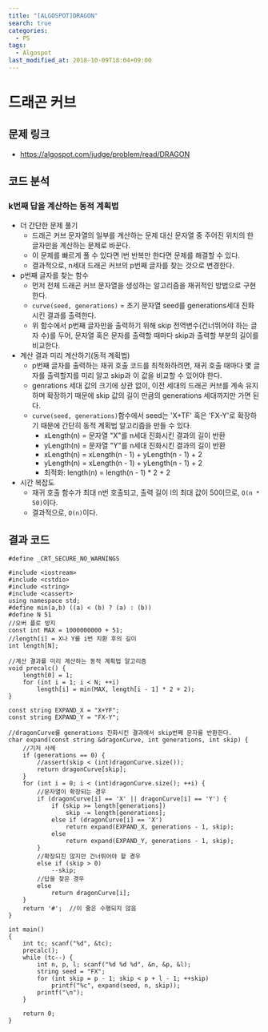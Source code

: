 ```yaml
---
title: "[ALGOSPOT]DRAGON"
search: true
categories: 
  - PS
tags: 
  - Algospot
last_modified_at: 2018-10-09T18:04+09:00
---
```


# 드래곤 커브

## 문제 링크
- https://algospot.com/judge/problem/read/DRAGON

## 코드 분석
### k번째 답을 계산하는 동적 계획법
- 더 간단한 문제 풀기
  - 드래곤 커브 문자열의 일부를 계산하는 문제 대신 문자열 중 주어진 위치의 한 글자만을 계산하는 문제로 바꾼다.
  - 이 문제를 빠르게 풀 수 있다면 l번 반복만 한다면 문제를 해결할 수 있다.
  - 결과적으로, n세대 드래곤 커브의 p번째 글자를 찾는 것으로 변경한다.
- p번째 글자를 찾는 함수
  - 먼저 전체 드래곤 커브 문자열을 생성하는 알고리즘을 재귀적인 방법으로 구현한다.
  - ```curve(seed, generations)``` = 초기 문자열 seed를 generations세대 진화시킨 결과를 출력한다.
  - 위 함수에서 p번째 글자만을 출력하기 위해 skip 전역변수(건너뛰어야 하는 글자 수)를 두어, 문자열 혹은 문자를 출력할 때마다 skip과 출력할 부분의 길이를 비교한다.
- 계산 결과 미리 계산하기(동적 계획법)
  - p번째 글자를 출력하는 재귀 호출 코드를 최적화하려면, 재귀 호출 때마다 몇 글자를 출력할지를 미리 알고 skip과 이 값을 비교할 수 있어야 한다.
  - genrations 세대 값의 크기에 상관 없이, 이전 세대의 드래곤 커브를 계속 유지하며 확장하기 때문에 skip 값의 길이 만큼의 generations 세대까지만 가면 된다.
  - ```curve(seed, generations)```함수에서 seed는 'X+TF' 혹은 'FX-Y'로 확장하기 때문에 간단히 동적 계획법 알고리즘을 만들 수 있다.
    - xLength(n) = 문자열 "X"를 n세대  진화시킨 결과의 길이 반환
    - yLength(n) = 문자열 "Y"를 n세대  진화시킨 결과의 길이 반환
    - xLength(n) = xLength(n - 1) + yLength(n - 1) + 2
    - yLength(n) = xLength(n - 1) + yLength(n - 1) + 2
    - 최적화: length(n) = length(n - 1) * 2 + 2
- 시간 복잡도
  - 재귀 호출 함수가 최대 n번 호출되고, 출력 길이 l의 최대 값이 50이므로, ```O(n * 50)```이다.
  - 결과적으로, ```O(n)```이다.

## 결과 코드
```
#define _CRT_SECURE_NO_WARNINGS

#include <iostream>
#include <cstdio>
#include <string>
#include <cassert>
using namespace std;
#define min(a,b) ((a) < (b) ? (a) : (b))
#define N 51
//오버 플로 방지
const int MAX = 1000000000 + 51;
//length[i] = X나 Y를 i번 치환 후의 길이
int length[N];

//계산 결과를 미리 계산하는 동적 계획법 알고리즘
void precalc() {
	length[0] = 1;
	for (int i = 1; i < N; ++i)
		length[i] = min(MAX, length[i - 1] * 2 + 2);
}

const string EXPAND_X = "X+YF";
const string EXPAND_Y = "FX-Y";

//dragonCurve를 generations 진화시킨 결과에서 skip번째 문자를 반환한다.
char expand(const string &dragonCurve, int generations, int skip) {
	//기저 사례
	if (generations == 0) {
		//assert(skip < (int)dragonCurve.size());
		return dragonCurve[skip];
	}
	for (int i = 0; i < (int)dragonCurve.size(); ++i) {
		//문자열이 확장되는 경우
		if (dragonCurve[i] == 'X' || dragonCurve[i] == 'Y') {
			if (skip >= length[generations])
				skip -= length[generations];
			else if (dragonCurve[i] == 'X')
				return expand(EXPAND_X, generations - 1, skip);
			else
				return expand(EXPAND_Y, generations - 1, skip);
		}
		//확장되진 않지만 건너뛰어야 할 경우
		else if (skip > 0)
			--skip;
		//답을 찾은 경우
		else
			return dragonCurve[i];
	}
	return '#';  //이 줄은 수행되지 않음
}

int main()
{
	int tc; scanf("%d", &tc);
	precalc();
	while (tc--) {
		int n, p, l; scanf("%d %d %d", &n, &p, &l);
		string seed = "FX";
		for (int skip = p - 1; skip < p + l - 1; ++skip)
			printf("%c", expand(seed, n, skip));
		printf("\n");
	}

	return 0;
}
```
